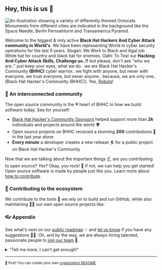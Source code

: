 
## Hey, this is us 👋

![An illustration showing a variety of differently themed Octocats. Monuments from different cities are indicated in the background like the Space Needle, Berlin Fernsehturm and Transamerica Pyramid.](https://scontent.fdac5-1.fna.fbcdn.net/v/t39.30808-6/274525694_124106380161238_2852507823946410250_n.jpg?_nc_cat=110&ccb=1-5&_nc_sid=8631f5&_nc_eui2=AeGsEHx506akKMEwYUjhO-b2I3xphYFGQNkjfGmFgUZA2f6CuKUDdb6RMg2vC6ZjLaPiBNzbmYGkxGKIJ-CqtNtH&_nc_ohc=Nk8Ub7JBN_MAX-JLf9J&_nc_ht=scontent.fdac5-1.fna&oh=00_AT-f3I4UMU1sSI344M1Rb8MDWrWAXAq9EnHHyWMhRDwc7g&oe=621CDA63)

Welcome to the biggest & only active **Black Hat Hackers And Cyber Attack community in World's**. We have been representing World in cyber security operations for the last 9 years.
Slogan: We Work to Black and iligal job
White hat for country and black hat for enemies.
Oath: To Test our **Hacking And Cyber Attack Skills, Challenge us..!!**
but please, don't ask "who we are.."
just keep your eyes, what we do..
we are Black Hat Hacker's Community **(BHHC)** cyber warrior..
we fight with anyone, but never with everyone,
we trust everyone, but never anyone..
because, we are only one..
[Black Hat Hacker's Community (BHHC)]. Yes, [Robots](https://github.com/readme/featured/nasa-ingenuity-helicopter)!

### 🍿 An interconnected community

The open source community is the 💗 heart of BHHC to how we build software today. See for yourself:

- [Black Hat Hacker's Community Sponsors](https://www.facebook.com/groups/1595128404174481) helped support more than **2k** individuals and projects around the world 🌍
- Open source projects on BHHC received a stunning **200** contributions 🚀 in the last year alone
- **Every minute** a developer creates a new release 🏄 for a public project on Black Hat Hacker's Community 

Now that we are talking about the important things ☝️, are you contributing to open source? Yes? Okay, you rock! 🎸 If not, we can help you get started! Open source software is made by people just like you. Learn more about [how to contribute](https://opensource.guide/).

### 🦦 Contributing to the ecosystem

We contribute to the tools 🔧 we rely on to build and run GitHub, while also maintaining 🧙‍♂️ our own open source projects like:

### 👓 Appendix

See what's next on our [public roadmap](https://github.com/github/roadmap) ✨ and [let us know](https://github.com/github/feedback) if you have any suggestions 🙇‍♂️. Oh, and by the way, we are always hiring talented, passionate people to [join our team](https://github.com/about/careers) 🙌.

<details> 
	<summary>"Tell me more, I can't get enough!"</summary>
	<br>
	<ul>
	<li>GitHub is built using mighty 🔨 open source technologies like <a href="https://github.com/rails">Ruby on Rails</a>, <a href="https://github.com/golang">Go</a>, <a href="https://github.com/primer/">Primer</a>, <a href="https://github.com/reactjs">React</a> and <a href="https://github.com/apache/kafka">Kafka</a> among others.</li>
		<li>The three open source projects GitHub members have most contributed 👩‍💻 to are:
			<ul>
				<li><a href="https://github.com/microsoft/vscode">Visual Studio Code</a></li>
				<li><a href="https://github.com/rails/rails">Ruby on Rails</a></li>
				<li><a href="https://github.com/Homebrew">Homebrew</a></li>
			</ul>
		</li>
		<li>By the way, our <a href="https://github.com/github/docs">documentation</a> 🤓 is also open sourced</li>
	</ul>
</details>

---

<sub>🤫 Psst! You can create your own [organization README](https://www.facebook.com/groups/1595128404174481).</sub>

<!--
Made with BHHC🖤
🙇‍♂️🎤⬇️
-->
